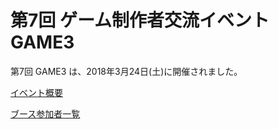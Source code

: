 # 第7回 ゲーム制作者交流イベント GAME3

第7回 GAME3 は、2018年3月24日(土)に開催されました。

[イベント概要](/event/7th)

[ブース参加者一覧](/event/7th/games)
